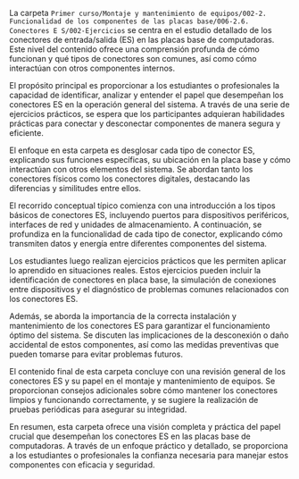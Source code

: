 La carpeta `Primer curso/Montaje y mantenimiento de equipos/002-2. Funcionalidad de los componentes de las placas base/006-2.6. Conectores E S/002-Ejercicios` se centra en el estudio detallado de los conectores de entrada/salida (ES) en las placas base de computadoras. Este nivel del contenido ofrece una comprensión profunda de cómo funcionan y qué tipos de conectores son comunes, así como cómo interactúan con otros componentes internos.

El propósito principal es proporcionar a los estudiantes o profesionales la capacidad de identificar, analizar y entender el papel que desempeñan los conectores ES en la operación general del sistema. A través de una serie de ejercicios prácticos, se espera que los participantes adquieran habilidades prácticas para conectar y desconectar componentes de manera segura y eficiente.

El enfoque en esta carpeta es desglosar cada tipo de conector ES, explicando sus funciones específicas, su ubicación en la placa base y cómo interactúan con otros elementos del sistema. Se abordan tanto los conectores físicos como los conectores digitales, destacando las diferencias y similitudes entre ellos.

El recorrido conceptual típico comienza con una introducción a los tipos básicos de conectores ES, incluyendo puertos para dispositivos periféricos, interfaces de red y unidades de almacenamiento. A continuación, se profundiza en la funcionalidad de cada tipo de conector, explicando cómo transmiten datos y energía entre diferentes componentes del sistema.

Los estudiantes luego realizan ejercicios prácticos que les permiten aplicar lo aprendido en situaciones reales. Estos ejercicios pueden incluir la identificación de conectores en placa base, la simulación de conexiones entre dispositivos y el diagnóstico de problemas comunes relacionados con los conectores ES.

Además, se aborda la importancia de la correcta instalación y mantenimiento de los conectores ES para garantizar el funcionamiento óptimo del sistema. Se discuten las implicaciones de la desconexión o daño accidental de estos componentes, así como las medidas preventivas que pueden tomarse para evitar problemas futuros.

El contenido final de esta carpeta concluye con una revisión general de los conectores ES y su papel en el montaje y mantenimiento de equipos. Se proporcionan consejos adicionales sobre cómo mantener los conectores limpios y funcionando correctamente, y se sugiere la realización de pruebas periódicas para asegurar su integridad.

En resumen, esta carpeta ofrece una visión completa y práctica del papel crucial que desempeñan los conectores ES en las placas base de computadoras. A través de un enfoque práctico y detallado, se proporciona a los estudiantes o profesionales la confianza necesaria para manejar estos componentes con eficacia y seguridad.
